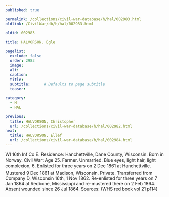 ```yaml
---
published: true

permalink: /collections/civil-war-database/h/hal/002983.html
oldlink: /CivilWar/db/h/hal/002983.html

oldid: 002983

title: HALVORSON, Egle

pagelist:
  exclude: false
  order: 2983
  image: 
  alt:
  caption:
  title:
  subtitle:      # Defaults to page subtitle
  teaser:

category: 
  - H 
  - HAL

previous:
  title: HALVORSON, Christopher
  url: /collections/civil-war-database/h/hal/002982.html  
next:
  title: HALVORSON, Ellef
  url: /collections/civil-war-database/h/hal/002984.html   
---
```

WI 16th Inf Co E. Residence: Hanchettville, Dane County, Wisconsin. Born in Norway. Civil War: Age 25. Farmer. Unmarried. Blue eyes, light hair, light complexion, 6&#146;. Enlisted for three years on 2 Dec 1861 at Hanchettville. Mustered 9 Dec 1861 at Madison, Wisconsin. Private. Transferred from Company D, Wisconsin 16th, 1 Nov 1862. Re-enlisted for three years on 7 Jan 1864 at Redbone, Mississippi and re-mustered there on 2 Feb 1864. Absent wounded since 26 Jul 1864. Sources: (WHS red book vol 21 p114)